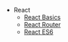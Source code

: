 - React
	- [React Basics](/React/ReactBasics)
	- [React Router](/React/ReactRouter)
	- [React ES6](/React/ReactWithClasses)
